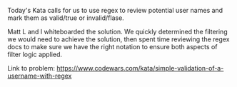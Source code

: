 Today's Kata calls for us to use regex to review potential user names and mark them as valid/true or invalid/flase.

Matt L and I whiteboarded the solution.  We quickly determined the filtering we would need to achieve the solution, then spent time reviewing the regex docs to make sure we have the right notation to ensure both aspects of filter logic applied.



Link to problem: https://www.codewars.com/kata/simple-validation-of-a-username-with-regex
